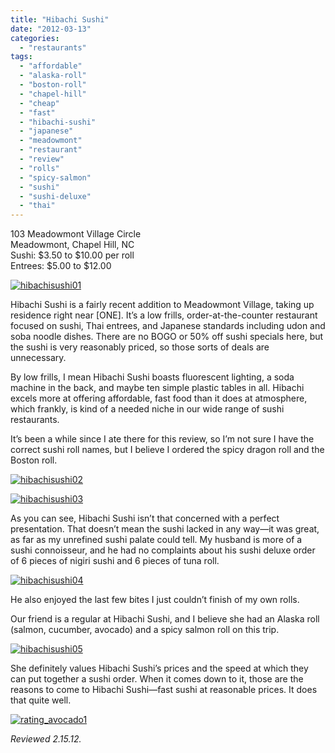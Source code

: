 ```yaml
---
title: "Hibachi Sushi"
date: "2012-03-13"
categories: 
  - "restaurants"
tags: 
  - "affordable"
  - "alaska-roll"
  - "boston-roll"
  - "chapel-hill"
  - "cheap"
  - "fast"
  - "hibachi-sushi"
  - "japanese"
  - "meadowmont"
  - "restaurant"
  - "review"
  - "rolls"
  - "spicy-salmon"
  - "sushi"
  - "sushi-deluxe"
  - "thai"
---
```


103 Meadowmont Village Circle\
Meadowmont, Chapel Hill, NC\
Sushi: $3.50 to $10.00 per roll\
Entrees: $5.00 to $12.00

[![](http://s3.amazonaws.com/thegourmez-wpmedia/2012/03/hibachisushi01.jpg "hibachisushi01")](http://s3.amazonaws.com/thegourmez-wpmedia/2012/03/hibachisushi01.jpg)

Hibachi Sushi is a fairly recent addition to Meadowmont Village, taking up residence right near \[ONE\]. It’s a low frills, order-at-the-counter restaurant focused on sushi, Thai entrees, and Japanese standards including udon and soba noodle dishes. There are no BOGO or 50% off sushi specials here, but the sushi is very reasonably priced, so those sorts of deals are unnecessary.

By low frills, I mean Hibachi Sushi boasts fluorescent lighting, a soda machine in the back, and maybe ten simple plastic tables in all. Hibachi excels more at offering affordable, fast food than it does at atmosphere, which frankly, is kind of a needed niche in our wide range of sushi restaurants.

It’s been a while since I ate there for this review, so I’m not sure I have the correct sushi roll names, but I believe I ordered the spicy dragon roll and the Boston roll.

[![](http://s3.amazonaws.com/thegourmez-wpmedia/2012/03/hibachisushi02.jpg "hibachisushi02")](http://s3.amazonaws.com/thegourmez-wpmedia/2012/03/hibachisushi02.jpg)

[![](http://s3.amazonaws.com/thegourmez-wpmedia/2012/03/hibachisushi03.jpg "hibachisushi03")](http://s3.amazonaws.com/thegourmez-wpmedia/2012/03/hibachisushi03.jpg)

As you can see, Hibachi Sushi isn’t that concerned with a perfect presentation. That doesn’t mean the sushi lacked in any way—it was great, as far as my unrefined sushi palate could tell. My husband is more of a sushi connoisseur, and he had no complaints about his sushi deluxe order of 6 pieces of nigiri sushi and 6 pieces of tuna roll.

[![](http://s3.amazonaws.com/thegourmez-wpmedia/2012/03/hibachisushi04.jpg "hibachisushi04")](http://s3.amazonaws.com/thegourmez-wpmedia/2012/03/hibachisushi04.jpg)

He also enjoyed the last few bites I just couldn’t finish of my own rolls.

Our friend is a regular at Hibachi Sushi, and I believe she had an Alaska roll (salmon, cucumber, avocado) and a spicy salmon roll on this trip.

[![](http://s3.amazonaws.com/thegourmez-wpmedia/2012/03/hibachisushi05.jpg "hibachisushi05")](http://s3.amazonaws.com/thegourmez-wpmedia/2012/03/hibachisushi05.jpg)

She definitely values Hibachi Sushi’s prices and the speed at which they can put together a sushi order. When it comes down to it, those are the reasons to come to Hibachi Sushi—fast sushi at reasonable prices. It does that quite well.

[![](http://s3.amazonaws.com/thegourmez-wpmedia/2009/02/rating_avocado1.gif "rating_avocado1")](http://s3.amazonaws.com/thegourmez-wpmedia/2009/02/rating_avocado1.gif)

_Reviewed 2.15.12._
